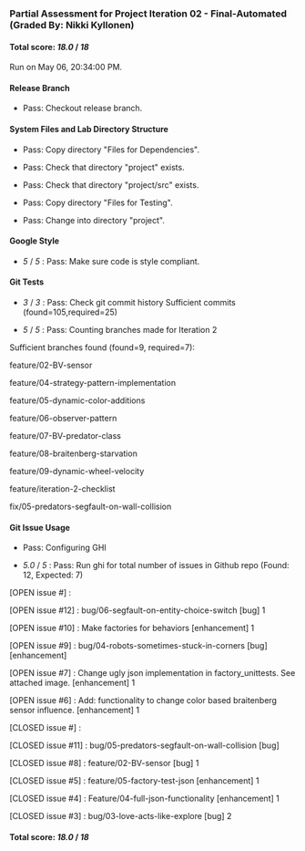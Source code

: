 ### Partial Assessment for Project Iteration 02 - Final-Automated (Graded By: Nikki Kyllonen)

#### Total score: _18.0_ / _18_

Run on May 06, 20:34:00 PM.


#### Release Branch

+ Pass: Checkout release branch.




#### System Files and Lab Directory Structure

+ Pass: Copy directory "Files for Dependencies".



+ Pass: Check that directory "project" exists.

+ Pass: Check that directory "project/src" exists.

+ Pass: Copy directory "Files for Testing".



+ Pass: Change into directory "project".


#### Google Style

+  _5_ / _5_ : Pass: Make sure code is style compliant.




#### Git Tests

+  _3_ / _3_ : Pass: Check git commit history
Sufficient commits (found=105,required=25)

+  _5_ / _5_ : Pass: Counting branches made for Iteration 2

Sufficient branches found (found=9, required=7):

feature/02-BV-sensor

feature/04-strategy-pattern-implementation

feature/05-dynamic-color-additions

feature/06-observer-pattern

feature/07-BV-predator-class

feature/08-braitenberg-starvation

feature/09-dynamic-wheel-velocity

feature/iteration-2-checklist

fix/05-predators-segfault-on-wall-collision


#### Git Issue Usage

+ Pass: Configuring GHI

+  _5.0_ / _5_ : Pass: Run ghi for total number of issues in Github repo (Found: 12, Expected: 7) 

 [OPEN issue #] : 

[OPEN issue #12] :  bug/06-segfault-on-entity-choice-switch [bug] 1

[OPEN issue #10] :  Make factories for behaviors  [enhancement] 1

[OPEN issue #9] :  bug/04-robots-sometimes-stuck-in-corners [bug] [enhancement]

[OPEN issue #7] :  Change ugly json implementation in factory_unittests. See attached image. [enhancement] 1

[OPEN issue #6] :  Add: functionality to change color based braitenberg sensor influence. [enhancement] 1

[CLOSED issue #] : 

[CLOSED issue #11] :  bug/05-predators-segfault-on-wall-collision [bug]

[CLOSED issue #8] :  feature/02-BV-sensor [bug] 1

[CLOSED issue #5] :  feature/05-factory-test-json [enhancement] 1

[CLOSED issue #4] :  Feature/04-full-json-functionality [enhancement] 1

[CLOSED issue #3] :  bug/03-love-acts-like-explore [bug] 2

 



#### Total score: _18.0_ / _18_

